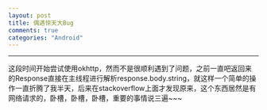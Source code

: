 ```yaml
---
layout: post
title: 偶遇惊天大Bug
comments: true
categories: "Android"
---
```


---
这段时间开始尝试使用okhttp，然而不是很顺利遇到了问题，之前一直吧返回来的Response直接在主线程进行解析response.body.string，就这样一个简单的操作一直折腾了我半天，后来在stackoverflow上面才发现原来，这个东西居然是有网络请求的，卧槽，卧槽，卧槽，重要的事情说三遍~~~